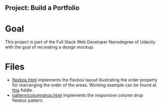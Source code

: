 ## Project: Build a Portfolio
# Goal
This project is part of the Full Stack Web Developer Nanodegree of Udacity with the goal
of recreating a design mockup.

# Files
* [flexbox.html](./flexbox.html) implements the flexbox layout illustrating the order
property for rearranging the order of the areas. Working example can be found at
[this](https://jsfiddle.net/riasc/2r01braa/12/) fiddle.
* [pattern/columndrop.html](./patterns/columndrop.html) implements the responsive
column drop flexbox pattern.